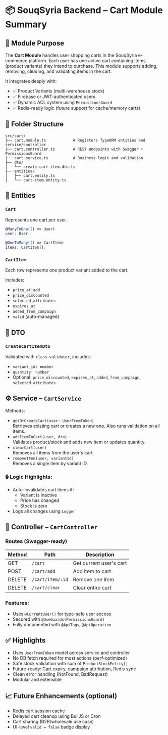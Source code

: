 
# 📦 SouqSyria Backend – Cart Module Summary

## 📘 Module Purpose

The **Cart Module** handles user shopping carts in the SouqSyria e-commerce platform. Each user has one active cart containing items (product variants) they intend to purchase. This module supports adding, removing, clearing, and validating items in the cart.

It integrates deeply with:
- ✅ Product Variants (multi-warehouse stock)
- ✅ Firebase or JWT-authenticated users
- ✅ Dynamic ACL system using `PermissionsGuard`
- ✅ Redis-ready logic (future support for cache/memory carts)

## 📂 Folder Structure

```
src/cart/
├── cart.module.ts            # Registers TypeORM entities and service/controller
├── cart.controller.ts        # REST endpoints with Swagger + PermissionsGuard
├── cart.service.ts           # Business logic and validation
├── dto/
│   └── create-cart-item.dto.ts
├── entities/
│   ├── cart.entity.ts
│   └── cart-item.entity.ts
```

## 🧱 Entities

### `Cart`
Represents one cart per user.
```ts
@ManyToOne(() => User)
user: User;

@OneToMany(() => CartItem)
items: CartItem[];
```

### `CartItem`
Each row represents one product variant added to the cart.

Includes:
- `price_at_add`
- `price_discounted`
- `selected_attributes`
- `expires_at`
- `added_from_campaign`
- `valid` (auto-managed)

## 🧾 DTO

### `CreateCartItemDto`
Validated with `class-validator`, includes:
- `variant_id: number`
- `quantity: number`
- Optional: `price_discounted`, `expires_at`, `added_from_campaign`, `selected_attributes`

## ⚙️ Service – `CartService`

Methods:
- `getOrCreateCart(user: UserFromToken)`  
  Retrieves existing cart or creates a new one. Also runs validation on all items.
- `addItemToCart(user, dto)`  
  Validates product/stock and adds new item or updates quantity.
- `clearCart(user)`  
  Removes all items from the user's cart.
- `removeItem(user, variantId)`  
  Removes a single item by variant ID.

### 🔒 Logic Highlights:
- Auto-invalidates cart items if:
  - Variant is inactive
  - Price has changed
  - Stock is zero
- Logs all changes using `Logger`

## 🧭 Controller – `CartController`

### Routes (Swagger-ready)

| Method | Path              | Description             |
|--------|-------------------|-------------------------|
| GET    | `/cart`           | Get current user's cart |
| POST   | `/cart/add`       | Add item to cart        |
| DELETE | `/cart/item/:id`  | Remove one item         |
| DELETE | `/cart/clear`     | Clear entire cart       |

### Features:
- Uses `@CurrentUser()` for type-safe user access
- Secured with `@UseGuards(PermissionsGuard)`
- Fully documented with `@ApiTags`, `@ApiOperation`

## ✅ Highlights

- Uses `UserFromToken` model across service and controller
- No DB fetch required for most actions (perf-optimized)
- Safe stock validation with sum of `ProductStockEntity[]`
- Future-ready: Cart expiry, campaign attribution, Redis sync
- Clean error handling (NotFound, BadRequest)
- Modular and extensible

## 📈 Future Enhancements (optional)

- Redis cart session cache
- Delayed cart cleanup using BullJS or Cron
- Cart sharing (B2B/wholesale use case)
- UI-level `valid = false` badge display
